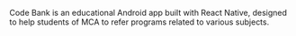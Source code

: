 Code Bank is an educational Android app built with React Native, designed to help students of MCA to  refer programs related to various subjects.
